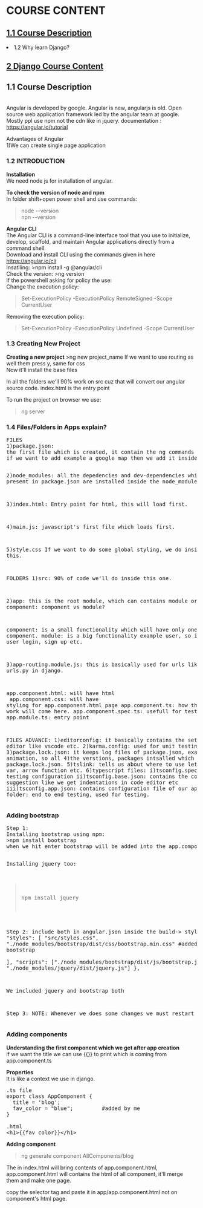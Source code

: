 <h1>COURSE CONTENT</h1>

[<h2>1.1 Course Description</h2>](#one)

<li>1.2 Why learn Django?</li>

[<h2>2 Django Course Content</h2>](#two)




<a name="one"><h2>1.1 Course Description</h2></a><br>
Angular is developed by google. Angular is new, angularjs is old. Open source web application framework led by the angular team at google. Mostly ppl use npm not the cdn like in jquery. documentation : https://angular.io/tutorial <br>

Advantages of Angular<br>
1)We can create single page application

<h3>1.2 INTRODUCTION</h3>
<b>Installation</b><br>
We need node js for installation of angular.<br>

<b>To check the version of node and npm</b><br>
In folder shift+open power shell and use commands:<br>
>node --version<br>
>npn --version<br>

<b>Angular CLI</b><br>
The Angular CLI is a command-line interface tool that you use to initialize, develop, scaffold, and maintain Angular applications directly from a command shell.<br>
Download and install CLI using the commands given in here https://angular.io/cli <br>
Insatlling: >npm install -g @angular/cli<br>
Check the version: >ng version<br>
If the powershell asking for policy the use:<br>
Change the execution policy:<br>
>Set-ExecutionPolicy -ExecutionPolicy RemoteSigned -Scope CurrentUser<br>

Removing the execution policy:<br>
>Set-ExecutionPolicy -ExecutionPolicy Undefined -Scope CurrentUser<br>

<h3>1.3 Creating New Project</h3>
<b>Creating a new project</b>
>ng new project_name
If we want to use routing as well them press y, same for css<br>
Now it'll install the base files<br>

In all the folders we'll 90% work on src cuz that will convert our angular source code. index.html is the entry point

To run the project on browser we use:<br>
>ng server

<h3>1.4 Files/Folders in Apps explain?</h3>
<pre>
FILES
1)package.json:
the first file which is created, it contain the ng commands etc.
if we want to add example a google map then we add it inside the defDepedencies.

2)node_modules:
all the depedencies and dev-dependencies which are present in package.json are installed inside the node_module.

3)index.html:
Entry point for html, this will load first.

4)main.js:
javascript's first file which loads first.

5)style.css
If we want to do some global styling, we do inside this.

FOLDERS
1)src:
90% of code we'll do inside this one.

2)app: this is the root module, which can contains module or component:
component vs module?

component: is a small functionality which will have only one component.
module: is  a big functionality example user, so it'll have user login, sign up etc. 

3)app-routing.module.js:
this is basically used for urls like we use urls.py in django.

app.component.html: will have html<br>
app.component.css: will have styling for app.component.html page
app.component.ts: how the module work will come here.
app.component.spec.ts: usefull for testing purpose.
app.module.ts: entry point

FILES ADVANCE:
1)editorconfig: it basically contains the settings of editor like vscode etc.
2)karma.config: used for unit testing
3)package.lock.json: it keeps log files of package.json, example we have animation, so all 4)the verstions, packages intsalled which stored in package.lock.json.
5)tslink: tells us about where to use let, const, var, arrow function etc.
6)typescript files:
i)tsconfig.spec.json: for testing configuration
ii)tsconfig.base.json: contains the code suggestion like we get indentations in code editor etc
iii)tsconfig.app.json: contains configuration file of our app.
7)e2e folder: end to end testing, used for testing.
</pre>

<h3>Adding bootstrap</h3>
<pre>
Step 1:
Installing bootstrap using npm:
>npm install bootstrap
when we hit enter bootstrap will be added into the app.component.html and package.json too

Installing jquery too:
>npm install jquery

Step 2:
include both in angular.json
inside the build-> styles: 
"styles": [
              "src/styles.css",
              "./node_modules/bootstrap/dist/css/bootstrap.min.css"        #added by me for bootstrap      
            ],
          "scripts": ["./node_modules/bootstrap/dist/js/bootstrap.js",
                        "./node_modules/jquery/dist/jquery.js"]
                    },
 
We included jquery and bootstrap both
          
Step 3: 
NOTE: Whenever we does some changes we must restart ng serve
</pre>

<h3>Adding components</h3>
<b>Understanding the first component which we get after app creation</b><br>
if we want the title we can use {{}} to print which is coming from app.component.ts

<b>Properties</b><br>
It is like a context we use in django.
<pre>
.ts file
export class AppComponent {
  title = 'blog';
  fav_color = "blue";         #added by me
}

.html
&lt;h1&gt;{{fav_color}}&lt;/h1&gt;
</pre>

<b>Adding component</b><br>
>ng generate component AllComponents/blog<br>

The <app-root></app-root> in index.html will bring contents of app.component.html, app.component.html will contains the html of all component, it'll merge them and make one page.<br>

copy the selector tag and paste it in app/app.component.html not on component's html page.<br>












